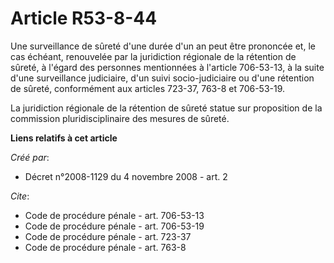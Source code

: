 # Article R53-8-44

Une surveillance de sûreté d'une durée d'un an peut être prononcée et, le cas échéant, renouvelée par la juridiction
régionale de la rétention de sûreté, à l'égard des personnes mentionnées à l'article 706-53-13, à la suite d'une surveillance
judiciaire, d'un suivi socio-judiciaire ou d'une rétention de sûreté, conformément aux articles 723-37, 763-8 et 706-53-19. 

La juridiction régionale de la rétention de sûreté statue sur proposition de la commission pluridisciplinaire des mesures de
sûreté.

**Liens relatifs à cet article**

_Créé par_:

  - Décret n°2008-1129 du 4 novembre 2008 - art. 2

_Cite_:

  - Code de procédure pénale - art. 706-53-13
  - Code de procédure pénale - art. 706-53-19
  - Code de procédure pénale - art. 723-37
  - Code de procédure pénale - art. 763-8
